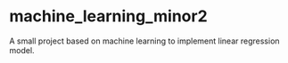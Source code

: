 # machine_learning_minor2
A small project based on machine learning to implement linear regression model.
